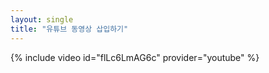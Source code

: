 ```yaml
---
layout: single
title: "유튜브 동영상 삽입하기"
---
```


{% include video id="flLc6LmAG6c" provider="youtube" %}
